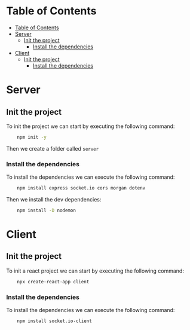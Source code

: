 # Table of Contents
- [Table of Contents](#table-of-contents)
- [Server](#server)
  - [Init the project](#init-the-project)
    - [Install the dependencies](#install-the-dependencies)
- [Client](#client)
  - [Init the project](#init-the-project-1)
    - [Install the dependencies](#install-the-dependencies-1)


# Server
## Init the project

To init the project we can start by executing the following command:

```bash
    npm init -y
```

Then we create a folder called `server`

### Install the dependencies

To install the dependencies we can execute the following command:

```bash
    npm install express socket.io cors morgan dotenv
```

Then we install the dev dependencies:

```bash
    npm install -D nodemon
```

# Client

## Init the project

To init a react project we can start by executing the following command:

```bash
    npx create-react-app client
```

### Install the dependencies

To install the dependencies we can execute the following command:

```bash
    npm install socket.io-client
```

